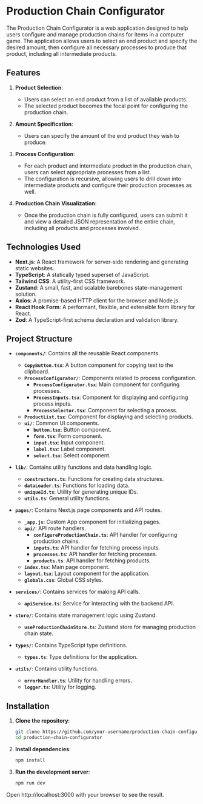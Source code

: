 # Production Chain Configurator

The Production Chain Configurator is a web application designed to help users configure and manage production chains for items in a computer game. The application allows users to select an end product and specify the desired amount, then configure all necessary processes to produce that product, including all intermediate products.

## Features

1. **Product Selection**:
   - Users can select an end product from a list of available products.
   - The selected product becomes the focal point for configuring the production chain.

2. **Amount Specification**:
   - Users can specify the amount of the end product they wish to produce.

3. **Process Configuration**:
   - For each product and intermediate product in the production chain, users can select appropriate processes from a list.
   - The configuration is recursive, allowing users to drill down into intermediate products and configure their production processes as well.

4. **Production Chain Visualization**:
   - Once the production chain is fully configured, users can submit it and view a detailed JSON representation of the entire chain, including all products and processes involved.

## Technologies Used

- **Next.js**: A React framework for server-side rendering and generating static websites.
- **TypeScript**: A statically typed superset of JavaScript.
- **Tailwind CSS**: A utility-first CSS framework.
- **Zustand**: A small, fast, and scalable barebones state-management solution.
- **Axios**: A promise-based HTTP client for the browser and Node.js.
- **React Hook Form**: A performant, flexible, and extensible form library for React.
- **Zod**: A TypeScript-first schema declaration and validation library.

## Project Structure

- **`components/`**: Contains all the reusable React components.
  - **`CopyButton.tsx`**: A button component for copying text to the clipboard.
  - **`ProcessConfigurator/`**: Components related to process configuration.
    - **`ProcessConfigurator.tsx`**: Main component for configuring processes.
    - **`ProcessInputs.tsx`**: Component for displaying and configuring process inputs.
    - **`ProcessSelector.tsx`**: Component for selecting a process.
  - **`ProductList.tsx`**: Component for displaying and selecting products.
  - **`ui/`**: Common UI components.
    - **`button.tsx`**: Button component.
    - **`form.tsx`**: Form component.
    - **`input.tsx`**: Input component.
    - **`label.tsx`**: Label component.
    - **`select.tsx`**: Select component.

- **`lib/`**: Contains utility functions and data handling logic.
  - **`constructors.ts`**: Functions for creating data structures.
  - **`dataLoader.ts`**: Functions for loading data.
  - **`uniqueId.ts`**: Utility for generating unique IDs.
  - **`utils.ts`**: General utility functions.

- **`pages/`**: Contains Next.js page components and API routes.
  - **`_app.js`**: Custom App component for initializing pages.
  - **`api/`**: API route handlers.
    - **`configureProductionChain.ts`**: API handler for configuring production chains.
    - **`inputs.ts`**: API handler for fetching process inputs.
    - **`processes.ts`**: API handler for fetching processes.
    - **`products.ts`**: API handler for fetching products.
  - **`index.tsx`**: Main page component.
  - **`layout.tsx`**: Layout component for the application.
  - **`globals.css`**: Global CSS styles.

- **`services/`**: Contains services for making API calls.
  - **`apiService.ts`**: Service for interacting with the backend API.

- **`store/`**: Contains state management logic using Zustand.
  - **`useProductionChainStore.ts`**: Zustand store for managing production chain state.

- **`types/`**: Contains TypeScript type definitions.
  - **`types.ts`**: Type definitions for the application.

- **`utils/`**: Contains utility functions.
  - **`errorHandler.ts`**: Utility for handling errors.
  - **`logger.ts`**: Utility for logging.

## Installation

1. **Clone the repository**:
   ```sh
   git clone https://github.com/your-username/production-chain-configurator.git
   cd production-chain-configurator

2. **Install dependencies**:

    ```sh
    npm install

3. **Run the development server**:

    ```sh
    npm run dev

Open http://localhost:3000 with your browser to see the result.